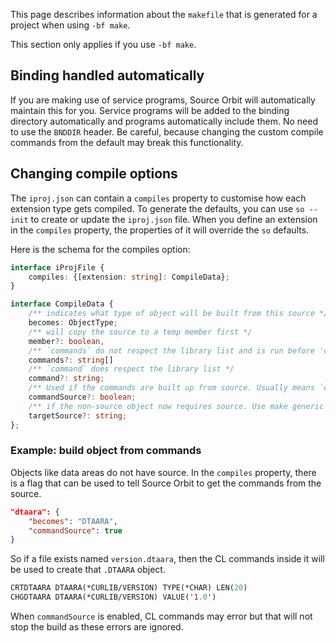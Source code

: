 This page describes information about the `makefile` that is generated for a project when using `-bf make`.

This section only applies if you use `-bf make`.

## Binding handled automatically

If you are making use of service programs, Source Orbit will automatically maintain this for you. Service programs will be added to the binding directory automatically and programs automatically include them. No need to use the `BNDDIR` header. Be careful, because changing the custom compile commands from the default may break this functionality.

## Changing compile options

The `iproj.json` can contain a `compiles` property to customise how each extension type gets compiled. To generate the defaults, you can use `so --init` to create or update the `iproj.json` file. When you define an extension in the `compiles` property, the properties of it will override the `so` defaults.

Here is the schema for the compiles option:

```ts
interface iProjFile {
	compiles: {[extension: string]: CompileData};
}

interface CompileData {
	/** indicates what type of object will be built from this source */
	becomes: ObjectType;
	/** will copy the source to a temp member first */
	member?: boolean,
	/** `commands` do not respect the library list and is run before 'command' */
	commands?: string[]
	/** `command` does respect the library list */
	command?: string;
	/** Used if the commands are built up from source. Usually means `command` and `commands` is blank */
	commandSource?: boolean;
	/** if the non-source object now requires source. Use make generic name like `qbndsrc/%.bnd` */
	targetSource?: string;
};
```

### Example: build object from commands

Objects like data areas do not have source. In the `compiles` property, there is a flag that can be used to tell Source Orbit to get the commands from the source.

```json
"dtaara": {
	"becomes": "DTAARA",
	"commandSource": true
}
```

So if a file exists named `version.dtaara`, then the CL commands inside it will be used to create that `.DTAARA` object.

```cl
CRTDTAARA DTAARA(*CURLIB/VERSION) TYPE(*CHAR) LEN(20)
CHGDTAARA DTAARA(*CURLIB/VERSION) VALUE('1.0')
```

When `commandSource` is enabled, CL commands may error but that will not stop the build as these errors are ignored.